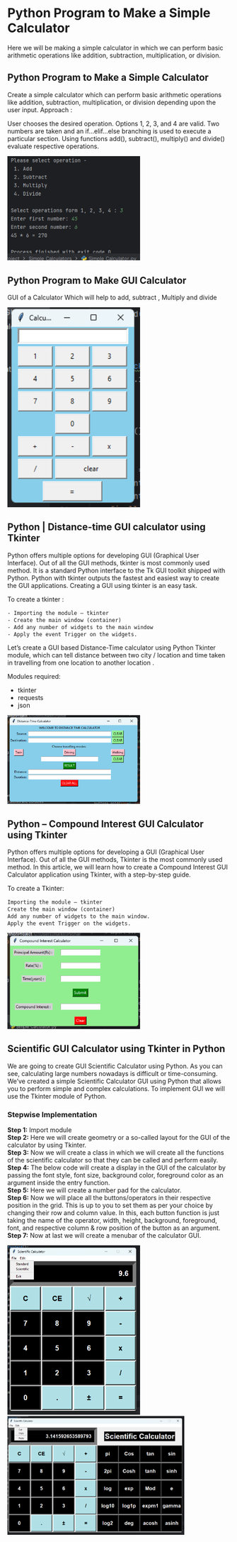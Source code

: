 # Python Program to Make a Simple Calculator

Here we will be making a simple calculator in which we can perform basic arithmetic operations like addition, subtraction, multiplication, or division.

## Python Program to Make a Simple Calculator

Create a simple calculator which can perform basic arithmetic operations like addition, subtraction, multiplication, or division depending upon the user input. Approach :

User chooses the desired operation. Options 1, 2, 3, and 4 are valid. Two numbers are taken and an if…elif…else branching is used to execute a particular section.
Using functions add(), subtract(), multiply() and divide() evaluate respective operations.

<!--- Image -->
<img alt="screenshot of calculator" width="300" src="img/screen04.png">

## Python Program to Make GUI Calculator

GUI of a Calculator Which will help to add, subtract , Multiply and divide

<!--- Image -->
<img alt="screenshot of calculator" width="300" src="img/screen03.png">

## Python | Distance-time GUI calculator using Tkinter

Python offers multiple options for developing GUI (Graphical User Interface). Out of all the GUI methods, tkinter is most commonly used method. It is a standard Python interface to the Tk GUI toolkit shipped with Python. Python with tkinter outputs the fastest and easiest way to create the GUI applications. Creating a GUI using tkinter is an easy task.

To create a tkinter :

    - Importing the module – tkinter
    - Create the main window (container)
    - Add any number of widgets to the main window
    - Apply the event Trigger on the widgets.

Let’s create a GUI based Distance-Time calculator using Python Tkinter module, which can tell distance between two city / location and time taken in travelling from one location to another location .

Modules required:
- tkinter
- requests
- json

<!--- Image -->
<img alt="screenshot of calculator" width="300" src="img/screen02.png">

## Python – Compound Interest GUI Calculator using Tkinter

Python offers multiple options for developing a GUI (Graphical User Interface). Out of all the GUI methods, Tkinter is the most commonly used method. In this article, we will learn how to create a Compound Interest GUI Calculator application using Tkinter, with a step-by-step guide.
 
To create a Tkinter: 

    Importing the module – tkinter
    Create the main window (container)
    Add any number of widgets to the main window.
    Apply the event Trigger on the widgets.

<!--- Image -->
<img alt="screenshot of calculator" width="300" src="img/screen01.png">

## Scientific GUI Calculator using Tkinter in Python

We are going to create GUI Scientific Calculator using Python. As you can see, calculating large numbers nowadays is difficult or time-consuming. We’ve created a simple Scientific Calculator GUI using Python that allows you to perform simple and complex calculations. To implement GUI we will use the Tkinter module of Python.

### Stepwise Implementation

**Step 1:** Import module <br>
**Step 2:** Here we will create geometry or a so-called layout for the GUI of the calculator by using Tkinter.
<br>**Step 3:** Now we will create a class in which we will create all the functions of the scientific calculator so that they can be called and perform easily.
<br>**Step 4:** The below code will create a display in the GUI of the calculator by passing the font style, font size, background color, foreground color as an argument inside the entry function. 
<br>**Step 5:** Here we will create a number pad for the calculator. 
<br>**Step 6:** Now we will place all the buttons/operators in their respective position in the grid. This is up to you to set them as per your choice by changing their row and column value. In this, each button function is just taking the name of the operator, width, height, background, foreground, font, and respective column & row position of the button as an argument. 
<br>**Step 7:** Now at last we will create a menubar of the calculator GUI. 

<!--- Image -->
<img alt="screenshot of calculator" width="300" src="img/screen05.png">
<img alt="screenshot of calculator" width="400" src="img/screen05,1.png">
